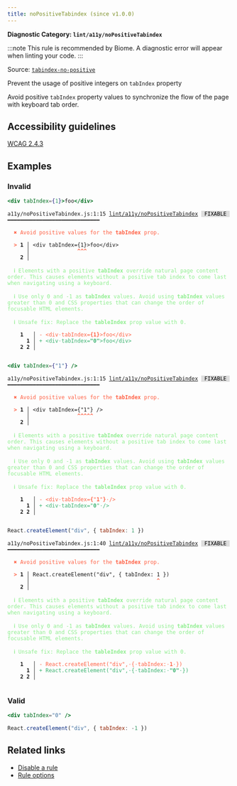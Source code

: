 ```yaml
---
title: noPositiveTabindex (since v1.0.0)
---
```


**Diagnostic Category: `lint/a11y/noPositiveTabindex`**

:::note
This rule is recommended by Biome. A diagnostic error will appear when linting your code.
:::

Source: <a href="https://github.com/jsx-eslint/eslint-plugin-jsx-a11y/blob/main/docs/rules/tabindex-no-positive.md" target="_blank"><code>tabindex-no-positive</code></a>

Prevent the usage of positive integers on `tabIndex` property

Avoid positive `tabIndex` property values to synchronize the flow of the page with keyboard tab order.

## Accessibility guidelines

[WCAG 2.4.3](https://www.w3.org/WAI/WCAG21/Understanding/focus-order)

## Examples

### Invalid

```jsx
<div tabIndex={1}>foo</div>
```

<pre class="language-text"><code class="language-text">a11y/noPositiveTabindex.js:1:15 <a href="https://biomejs.dev/linter/rules/no-positive-tabindex">lint/a11y/noPositiveTabindex</a> <span style="color: #000; background-color: #ddd;"> FIXABLE </span> ━━━━━━━━━━━━━━━━━━━━━━━━━━━━━

<strong><span style="color: Tomato;">  </span></strong><strong><span style="color: Tomato;">✖</span></strong> <span style="color: Tomato;">Avoid positive values for the </span><span style="color: Tomato;"><strong>tabIndex</strong></span><span style="color: Tomato;"> prop.</span>
  
<strong><span style="color: Tomato;">  </span></strong><strong><span style="color: Tomato;">&gt;</span></strong> <strong>1 │ </strong>&lt;div tabIndex={1}&gt;foo&lt;/div&gt;
   <strong>   │ </strong>              <strong><span style="color: Tomato;">^</span></strong><strong><span style="color: Tomato;">^</span></strong><strong><span style="color: Tomato;">^</span></strong>
    <strong>2 │ </strong>
  
<strong><span style="color: lightgreen;">  </span></strong><strong><span style="color: lightgreen;">ℹ</span></strong> <span style="color: lightgreen;">Elements with a positive </span><span style="color: lightgreen;"><strong>tabIndex</strong></span><span style="color: lightgreen;"> override natural page content order. This causes elements without a positive tab index to come last when navigating using a keyboard.</span>
  
<strong><span style="color: lightgreen;">  </span></strong><strong><span style="color: lightgreen;">ℹ</span></strong> <span style="color: lightgreen;">Use only 0 and -1 as </span><span style="color: lightgreen;"><strong>tabIndex</strong></span><span style="color: lightgreen;"> values. Avoid using </span><span style="color: lightgreen;"><strong>tabIndex</strong></span><span style="color: lightgreen;"> values greater than 0 and CSS properties that can change the order of focusable HTML elements.</span>
  
<strong><span style="color: lightgreen;">  </span></strong><strong><span style="color: lightgreen;">ℹ</span></strong> <span style="color: lightgreen;">Unsafe fix</span><span style="color: lightgreen;">: </span><span style="color: lightgreen;">Replace the </span><span style="color: lightgreen;"><strong>tableIndex</strong></span><span style="color: lightgreen;"> prop value with 0.</span>
  
    <strong>1</strong>  <strong> │ </strong><span style="color: Tomato;">-</span> <span style="color: Tomato;">&lt;</span><span style="color: Tomato;">d</span><span style="color: Tomato;">i</span><span style="color: Tomato;">v</span><span style="color: Tomato;"><span style="opacity: 0.8;">·</span></span><span style="color: Tomato;">t</span><span style="color: Tomato;">a</span><span style="color: Tomato;">b</span><span style="color: Tomato;">I</span><span style="color: Tomato;">n</span><span style="color: Tomato;">d</span><span style="color: Tomato;">e</span><span style="color: Tomato;">x</span><span style="color: Tomato;">=</span><span style="color: Tomato;"><strong>{</strong></span><span style="color: Tomato;"><strong>1</strong></span><span style="color: Tomato;"><strong>}</strong></span><span style="color: Tomato;">&gt;</span><span style="color: Tomato;">f</span><span style="color: Tomato;">o</span><span style="color: Tomato;">o</span><span style="color: Tomato;">&lt;</span><span style="color: Tomato;">/</span><span style="color: Tomato;">d</span><span style="color: Tomato;">i</span><span style="color: Tomato;">v</span><span style="color: Tomato;">&gt;</span>
      <strong>1</strong><strong> │ </strong><span style="color: MediumSeaGreen;">+</span> <span style="color: MediumSeaGreen;">&lt;</span><span style="color: MediumSeaGreen;">d</span><span style="color: MediumSeaGreen;">i</span><span style="color: MediumSeaGreen;">v</span><span style="color: MediumSeaGreen;"><span style="opacity: 0.8;">·</span></span><span style="color: MediumSeaGreen;">t</span><span style="color: MediumSeaGreen;">a</span><span style="color: MediumSeaGreen;">b</span><span style="color: MediumSeaGreen;">I</span><span style="color: MediumSeaGreen;">n</span><span style="color: MediumSeaGreen;">d</span><span style="color: MediumSeaGreen;">e</span><span style="color: MediumSeaGreen;">x</span><span style="color: MediumSeaGreen;">=</span><span style="color: MediumSeaGreen;"><strong>&quot;</strong></span><span style="color: MediumSeaGreen;"><strong>0</strong></span><span style="color: MediumSeaGreen;"><strong>&quot;</strong></span><span style="color: MediumSeaGreen;">&gt;</span><span style="color: MediumSeaGreen;">f</span><span style="color: MediumSeaGreen;">o</span><span style="color: MediumSeaGreen;">o</span><span style="color: MediumSeaGreen;">&lt;</span><span style="color: MediumSeaGreen;">/</span><span style="color: MediumSeaGreen;">d</span><span style="color: MediumSeaGreen;">i</span><span style="color: MediumSeaGreen;">v</span><span style="color: MediumSeaGreen;">&gt;</span>
    <strong>2</strong> <strong>2</strong><strong> │ </strong>  
  
</code></pre>

```jsx
<div tabIndex={"1"} />
```

<pre class="language-text"><code class="language-text">a11y/noPositiveTabindex.js:1:15 <a href="https://biomejs.dev/linter/rules/no-positive-tabindex">lint/a11y/noPositiveTabindex</a> <span style="color: #000; background-color: #ddd;"> FIXABLE </span> ━━━━━━━━━━━━━━━━━━━━━━━━━━━━━

<strong><span style="color: Tomato;">  </span></strong><strong><span style="color: Tomato;">✖</span></strong> <span style="color: Tomato;">Avoid positive values for the </span><span style="color: Tomato;"><strong>tabIndex</strong></span><span style="color: Tomato;"> prop.</span>
  
<strong><span style="color: Tomato;">  </span></strong><strong><span style="color: Tomato;">&gt;</span></strong> <strong>1 │ </strong>&lt;div tabIndex={&quot;1&quot;} /&gt;
   <strong>   │ </strong>              <strong><span style="color: Tomato;">^</span></strong><strong><span style="color: Tomato;">^</span></strong><strong><span style="color: Tomato;">^</span></strong><strong><span style="color: Tomato;">^</span></strong><strong><span style="color: Tomato;">^</span></strong>
    <strong>2 │ </strong>
  
<strong><span style="color: lightgreen;">  </span></strong><strong><span style="color: lightgreen;">ℹ</span></strong> <span style="color: lightgreen;">Elements with a positive </span><span style="color: lightgreen;"><strong>tabIndex</strong></span><span style="color: lightgreen;"> override natural page content order. This causes elements without a positive tab index to come last when navigating using a keyboard.</span>
  
<strong><span style="color: lightgreen;">  </span></strong><strong><span style="color: lightgreen;">ℹ</span></strong> <span style="color: lightgreen;">Use only 0 and -1 as </span><span style="color: lightgreen;"><strong>tabIndex</strong></span><span style="color: lightgreen;"> values. Avoid using </span><span style="color: lightgreen;"><strong>tabIndex</strong></span><span style="color: lightgreen;"> values greater than 0 and CSS properties that can change the order of focusable HTML elements.</span>
  
<strong><span style="color: lightgreen;">  </span></strong><strong><span style="color: lightgreen;">ℹ</span></strong> <span style="color: lightgreen;">Unsafe fix</span><span style="color: lightgreen;">: </span><span style="color: lightgreen;">Replace the </span><span style="color: lightgreen;"><strong>tableIndex</strong></span><span style="color: lightgreen;"> prop value with 0.</span>
  
    <strong>1</strong>  <strong> │ </strong><span style="color: Tomato;">-</span> <span style="color: Tomato;">&lt;</span><span style="color: Tomato;">d</span><span style="color: Tomato;">i</span><span style="color: Tomato;">v</span><span style="color: Tomato;"><span style="opacity: 0.8;">·</span></span><span style="color: Tomato;">t</span><span style="color: Tomato;">a</span><span style="color: Tomato;">b</span><span style="color: Tomato;">I</span><span style="color: Tomato;">n</span><span style="color: Tomato;">d</span><span style="color: Tomato;">e</span><span style="color: Tomato;">x</span><span style="color: Tomato;">=</span><span style="color: Tomato;"><strong>{</strong></span><span style="color: Tomato;">&quot;</span><span style="color: Tomato;"><strong>1</strong></span><span style="color: Tomato;">&quot;</span><span style="color: Tomato;"><strong>}</strong></span><span style="color: Tomato;"><span style="opacity: 0.8;">·</span></span><span style="color: Tomato;">/</span><span style="color: Tomato;">&gt;</span>
      <strong>1</strong><strong> │ </strong><span style="color: MediumSeaGreen;">+</span> <span style="color: MediumSeaGreen;">&lt;</span><span style="color: MediumSeaGreen;">d</span><span style="color: MediumSeaGreen;">i</span><span style="color: MediumSeaGreen;">v</span><span style="color: MediumSeaGreen;"><span style="opacity: 0.8;">·</span></span><span style="color: MediumSeaGreen;">t</span><span style="color: MediumSeaGreen;">a</span><span style="color: MediumSeaGreen;">b</span><span style="color: MediumSeaGreen;">I</span><span style="color: MediumSeaGreen;">n</span><span style="color: MediumSeaGreen;">d</span><span style="color: MediumSeaGreen;">e</span><span style="color: MediumSeaGreen;">x</span><span style="color: MediumSeaGreen;">=</span><span style="color: MediumSeaGreen;">&quot;</span><span style="color: MediumSeaGreen;"><strong>0</strong></span><span style="color: MediumSeaGreen;">&quot;</span><span style="color: MediumSeaGreen;"><span style="opacity: 0.8;">·</span></span><span style="color: MediumSeaGreen;">/</span><span style="color: MediumSeaGreen;">&gt;</span>
    <strong>2</strong> <strong>2</strong><strong> │ </strong>  
  
</code></pre>

```jsx
React.createElement("div", { tabIndex: 1 })
```

<pre class="language-text"><code class="language-text">a11y/noPositiveTabindex.js:1:40 <a href="https://biomejs.dev/linter/rules/no-positive-tabindex">lint/a11y/noPositiveTabindex</a> <span style="color: #000; background-color: #ddd;"> FIXABLE </span> ━━━━━━━━━━━━━━━━━━━━━━━━━━━━━

<strong><span style="color: Tomato;">  </span></strong><strong><span style="color: Tomato;">✖</span></strong> <span style="color: Tomato;">Avoid positive values for the </span><span style="color: Tomato;"><strong>tabIndex</strong></span><span style="color: Tomato;"> prop.</span>
  
<strong><span style="color: Tomato;">  </span></strong><strong><span style="color: Tomato;">&gt;</span></strong> <strong>1 │ </strong>React.createElement(&quot;div&quot;, { tabIndex: 1 })
   <strong>   │ </strong>                                       <strong><span style="color: Tomato;">^</span></strong>
    <strong>2 │ </strong>
  
<strong><span style="color: lightgreen;">  </span></strong><strong><span style="color: lightgreen;">ℹ</span></strong> <span style="color: lightgreen;">Elements with a positive </span><span style="color: lightgreen;"><strong>tabIndex</strong></span><span style="color: lightgreen;"> override natural page content order. This causes elements without a positive tab index to come last when navigating using a keyboard.</span>
  
<strong><span style="color: lightgreen;">  </span></strong><strong><span style="color: lightgreen;">ℹ</span></strong> <span style="color: lightgreen;">Use only 0 and -1 as </span><span style="color: lightgreen;"><strong>tabIndex</strong></span><span style="color: lightgreen;"> values. Avoid using </span><span style="color: lightgreen;"><strong>tabIndex</strong></span><span style="color: lightgreen;"> values greater than 0 and CSS properties that can change the order of focusable HTML elements.</span>
  
<strong><span style="color: lightgreen;">  </span></strong><strong><span style="color: lightgreen;">ℹ</span></strong> <span style="color: lightgreen;">Unsafe fix</span><span style="color: lightgreen;">: </span><span style="color: lightgreen;">Replace the </span><span style="color: lightgreen;"><strong>tableIndex</strong></span><span style="color: lightgreen;"> prop value with 0.</span>
  
    <strong>1</strong>  <strong> │ </strong><span style="color: Tomato;">-</span> <span style="color: Tomato;">R</span><span style="color: Tomato;">e</span><span style="color: Tomato;">a</span><span style="color: Tomato;">c</span><span style="color: Tomato;">t</span><span style="color: Tomato;">.</span><span style="color: Tomato;">c</span><span style="color: Tomato;">r</span><span style="color: Tomato;">e</span><span style="color: Tomato;">a</span><span style="color: Tomato;">t</span><span style="color: Tomato;">e</span><span style="color: Tomato;">E</span><span style="color: Tomato;">l</span><span style="color: Tomato;">e</span><span style="color: Tomato;">m</span><span style="color: Tomato;">e</span><span style="color: Tomato;">n</span><span style="color: Tomato;">t</span><span style="color: Tomato;">(</span><span style="color: Tomato;">&quot;</span><span style="color: Tomato;">d</span><span style="color: Tomato;">i</span><span style="color: Tomato;">v</span><span style="color: Tomato;">&quot;</span><span style="color: Tomato;">,</span><span style="color: Tomato;"><span style="opacity: 0.8;">·</span></span><span style="color: Tomato;">{</span><span style="color: Tomato;"><span style="opacity: 0.8;">·</span></span><span style="color: Tomato;">t</span><span style="color: Tomato;">a</span><span style="color: Tomato;">b</span><span style="color: Tomato;">I</span><span style="color: Tomato;">n</span><span style="color: Tomato;">d</span><span style="color: Tomato;">e</span><span style="color: Tomato;">x</span><span style="color: Tomato;">:</span><span style="color: Tomato;"><span style="opacity: 0.8;">·</span></span><span style="color: Tomato;"><strong>1</strong></span><span style="color: Tomato;"><span style="opacity: 0.8;">·</span></span><span style="color: Tomato;">}</span><span style="color: Tomato;">)</span>
      <strong>1</strong><strong> │ </strong><span style="color: MediumSeaGreen;">+</span> <span style="color: MediumSeaGreen;">R</span><span style="color: MediumSeaGreen;">e</span><span style="color: MediumSeaGreen;">a</span><span style="color: MediumSeaGreen;">c</span><span style="color: MediumSeaGreen;">t</span><span style="color: MediumSeaGreen;">.</span><span style="color: MediumSeaGreen;">c</span><span style="color: MediumSeaGreen;">r</span><span style="color: MediumSeaGreen;">e</span><span style="color: MediumSeaGreen;">a</span><span style="color: MediumSeaGreen;">t</span><span style="color: MediumSeaGreen;">e</span><span style="color: MediumSeaGreen;">E</span><span style="color: MediumSeaGreen;">l</span><span style="color: MediumSeaGreen;">e</span><span style="color: MediumSeaGreen;">m</span><span style="color: MediumSeaGreen;">e</span><span style="color: MediumSeaGreen;">n</span><span style="color: MediumSeaGreen;">t</span><span style="color: MediumSeaGreen;">(</span><span style="color: MediumSeaGreen;">&quot;</span><span style="color: MediumSeaGreen;">d</span><span style="color: MediumSeaGreen;">i</span><span style="color: MediumSeaGreen;">v</span><span style="color: MediumSeaGreen;">&quot;</span><span style="color: MediumSeaGreen;">,</span><span style="color: MediumSeaGreen;"><span style="opacity: 0.8;">·</span></span><span style="color: MediumSeaGreen;">{</span><span style="color: MediumSeaGreen;"><span style="opacity: 0.8;">·</span></span><span style="color: MediumSeaGreen;">t</span><span style="color: MediumSeaGreen;">a</span><span style="color: MediumSeaGreen;">b</span><span style="color: MediumSeaGreen;">I</span><span style="color: MediumSeaGreen;">n</span><span style="color: MediumSeaGreen;">d</span><span style="color: MediumSeaGreen;">e</span><span style="color: MediumSeaGreen;">x</span><span style="color: MediumSeaGreen;">:</span><span style="color: MediumSeaGreen;"><span style="opacity: 0.8;">·</span></span><span style="color: MediumSeaGreen;"><strong>&quot;</strong></span><span style="color: MediumSeaGreen;"><strong>0</strong></span><span style="color: MediumSeaGreen;"><strong>&quot;</strong></span><span style="color: MediumSeaGreen;"><span style="opacity: 0.8;">·</span></span><span style="color: MediumSeaGreen;">}</span><span style="color: MediumSeaGreen;">)</span>
    <strong>2</strong> <strong>2</strong><strong> │ </strong>  
  
</code></pre>

### Valid

```jsx
<div tabIndex="0" />
```

```jsx
React.createElement("div", { tabIndex: -1 })
```

## Related links

- [Disable a rule](/linter/#disable-a-lint-rule)
- [Rule options](/linter/#rule-options)
